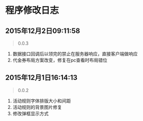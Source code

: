# 程序修改日志

## 2015年12月2日09:11:58

>0.0.3

1. 数据接口回调后以领完的禁止在服务器响应，直接客户端做响应
2. 代金券布局方案改变，修复在pc查看时布局错位


## 2015年12月1日16:14:13

>0.0.2

1. 活动规则字体排版大小和间距
2. 活动规则的背景图片修复
3. 修改弹框显示方式